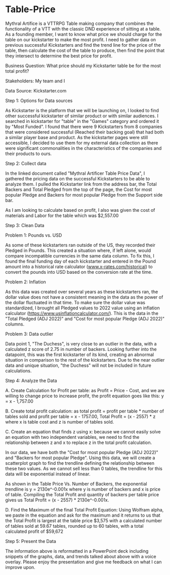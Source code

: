 # Table-Price

Mythral Artifice is a VTTRPG Table making company that combines the functionality of a VTT with the classic DND experience of sitting at a table. As a founding member, I want to know what price we should charge for the table on our kickstarter to make the most profit. I need to gather data on previous successful Kickstarters and find the trend line for the price of the table, then calculate the cost of the table to produce, then find the point that they intersect to determine the best price for profit.

Business Question: What price should my Kickstarter table be for the most total profit?

Stakeholders: My team and I

Data Source: Kickstarter.com

Step 1: Options for Data sources

As Kickstarter is the platform that we will be launching on, I looked to find other successful kickstarter of similar product or with similar audiences. I searched in kickstarter for "table" in the "Games" category and ordered it by "Most Funded". I found that there were 9 Kickstarters from 8 companies that were considered successful (Reached their backing goal) that had both a similar player base and product. As the kickstarter pages were still accessible, I decided to use them for my external data collection as there were significant commonalities in the characteristics of the companies and their products to ours.

Step 2: Collect data

In the linked document called "Mythral Artificer Table Price Data", I gathered the pricing data on the successful Kickstarters to be able to analyze them. I pulled the Kickstarter link from the address bar, the Total Backers and Total Pledged from the top of the page, the Cost for most popular Pledge and Backers for most popular Pledge from the Support side bar.

As I am looking to calculate based on profit, I also was given the cost of materials and Labor for the table which was $2,557.00

Step 3: Clean Data

Problem 1: Pounds vs. USD

As some of these kickstarters ran outside of the US, they recorded their Pledged in Pounds. This created a situation where, if left alone, would compare incompatible currencies in the same data column. To fix this, I found the final funding day of each kickstarter and entered in the Pound amount into a historical rate calculator (www.x-rates.com/historical) to convert the pounds into USD based on the conversion rate at the time.

Problem 2: Inflation

As this data was created over several years as these kickstarters ran, the dollar value does not have a consistent meaning in the data as the power of the dollar fluctuated in that time. To make sure the dollar value was standardized, I brought all Pledged values to 2022 value using an inflation calculator (https://www.usinflationcalculator.com/). This is the data in the "Total Pledged (ADJ 2022)" and "Cost for most popular Pledge (ADJ 2022)" columns.

Problem 3:  Data outlier

Data point 1, "The Duchess", is very close to an outlier in the data, with a calculated z score of 2.75 in number of backers. Looking further into the datapoint, this was the first kickstarter of its kind, creating an abnormal situation in comparison to the rest of the kickstarters. Due to the near outlier data and unique situation, "the Duchess" will not be included in future calculations.

Step 4: Analyze the Data

A. Create Calculation for Profit per table: as Profit = Price - Cost, and we are willing to change price to increase profit, the profit equation goes like this: y = x - 1,757.00

B. Create total profit calculation: as total profit = profit per table * number of tables sold and profit per table = x - 1757.00, Total Profit = (x - 2557) * z where x is table cost and z is number of tables sold.

C. Create an equation that finds z using x: because we cannot easily solve an equation with two independent variables, we need to find the relationship between z and x to replace z in the total profit calculation. 

In our data, we have both the "Cost for most popular Pledge (ADJ 2022)" and "Backers for most popular Pledge". Using this data, we will create a scatterplot graph to find the trendline defining the relationship between these two values. As we cannot sell less than 0 tables, the trendline for this data will be exponential instead of linear. 

As shown in the Table Price Vs. Number of Backers, the exponential trendline is y = 2130e^-0.001x where y is number of backers and x is price of table. Compiling the Total Profit and quantity of backers per table price gives us Total Profit = (x - 2557) * 2130e^-0.001x.

D. Find the Maximum of the final Total Profit Equation: Using Wolfram alpha, we paste in the equation and ask for the maximum and it returns to us that the Total Profit is largest at the table price $3,575 with a calculated number of tables sold at 59.67 tables, rounded up to 60 tables, with a total calculated profit of $59,672

Step 5: Present the Data

The information above is reformatted in a PowerPoint deck including snippets of the graphs, data, and trends talked about above with a voice overlay. Please enjoy the presentation and give me feedback on what I can improve upon.

